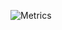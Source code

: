 ![Metrics](https://metrics.lecoq.io/Bigtruck2?template=terminal&config.timezone=America%2FNew_York)
